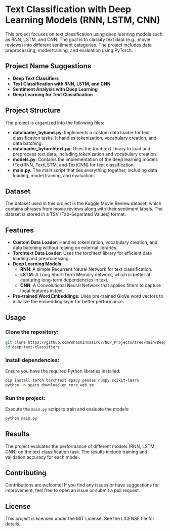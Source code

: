 # Text Classification with Deep Learning Models (RNN, LSTM, CNN)

This project focuses on text classification using deep learning models such as RNN, LSTM, and CNN. The goal is to classify text data (e.g., movie reviews) into different sentiment categories. The project includes data preprocessing, model training, and evaluation using PyTorch.

## Project Name Suggestions
- **Deep Text Classifiers**
- **Text Classification with RNN, LSTM, and CNN**
- **Sentiment Analysis with Deep Learning**
- **Deep Learning for Text Classification**

## Project Structure
The project is organized into the following files:

- **dataloader_byhand.py**: Implements a custom data loader for text classification tasks. It handles tokenization, vocabulary creation, and data batching.
- **dataloader_bytorchtext.py**: Uses the torchtext library to load and preprocess text data, including tokenization and vocabulary creation.
- **models.py**: Contains the implementation of the deep learning models (TextRNN, TextLSTM, and TextCNN) for text classification.
- **main.py**: The main script that ties everything together, including data loading, model training, and evaluation.

## Dataset
The dataset used in this project is the Kaggle Movie Review dataset, which contains phrases from movie reviews along with their sentiment labels. The dataset is stored in a TSV (Tab-Separated Values) format.

## Features
- **Custom Data Loader**: Handles tokenization, vocabulary creation, and data batching without relying on external libraries.
- **Torchtext Data Loader**: Uses the torchtext library for efficient data loading and preprocessing.
- **Deep Learning Models:**
  - **RNN**: A simple Recurrent Neural Network for text classification.
  - **LSTM**: A Long Short-Term Memory network, which is better at capturing long-term dependencies in text.
  - **CNN**: A Convolutional Neural Network that applies filters to capture local features in text.
- **Pre-trained Word Embeddings**: Uses pre-trained GloVe word vectors to initialize the embedding layer for better performance.

## Usage
### Clone the repository:
```bash
git clone https://github.com/shazminnasir67/NLP_Projects/tree/main/DeepTextClassify.git
cd deep-text-classifiers
```

### Install dependencies:
Ensure you have the required Python libraries installed:
```bash
pip install torch torchtext spacy pandas numpy scikit-learn
python -m spacy download en_core_web_sm
```

### Run the project:
Execute the `main.py` script to train and evaluate the models:
```bash
python main.py
```

## Results
The project evaluates the performance of different models (RNN, LSTM, CNN) on the text classification task. The results include training and validation accuracy for each model.

## Contributing
Contributions are welcome! If you find any issues or have suggestions for improvement, feel free to open an issue or submit a pull request.

## License
This project is licensed under the MIT License. See the LICENSE file for details.
